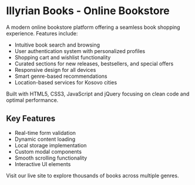 # Illyrian Books - Online Bookstore

A modern online bookstore platform offering a seamless book shopping experience. Features include:

- Intuitive book search and browsing
- User authentication system with personalized profiles
- Shopping cart and wishlist functionality
- Curated sections for new releases, bestsellers, and special offers
- Responsive design for all devices
- Smart genre-based recommendations
- Location-based services for Kosovo cities

Built with HTML5, CSS3, JavaScript and jQuery focusing on clean code and optimal performance.

## Key Features
- Real-time form validation
- Dynamic content loading
- Local storage implementation
- Custom modal components
- Smooth scrolling functionality
- Interactive UI elements

Visit our live site to explore thousands of books across multiple genres.

